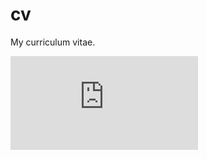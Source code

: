 # cv
My curriculum vitae.

![alt tag](https://github.com/stevertaylor/cv/staylor_cv/staylor_cv.pdf)
